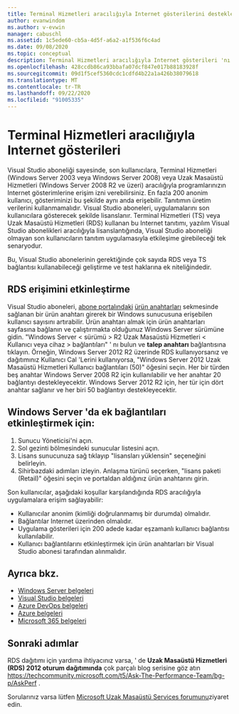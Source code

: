 ```yaml
---
title: Terminal Hizmetleri aracılığıyla Internet gösterilerini desteklemek için ürün anahtarlarını kullanma | Microsoft Docs
author: evanwindom
ms.author: v-evwin
manager: cabuschl
ms.assetid: 1c5ede60-cb5a-4d5f-a6a2-a1f536f6c4ad
ms.date: 09/08/2020
ms.topic: conceptual
description: Terminal Hizmetleri aracılığıyla Internet gösterileri 'nı desteklemek ve RDS erişimini etkinleştirmek için ürün anahtarları kullanmayı öğrenin
ms.openlocfilehash: 428ccdb86ca93bbafa07dcf847e017b88183928f
ms.sourcegitcommit: 09d1f5cef5360cdc1cdfd4b22a1a426b38079618
ms.translationtype: MT
ms.contentlocale: tr-TR
ms.lasthandoff: 09/22/2020
ms.locfileid: "91005335"
---
```

# <a name="internet-demonstrations-via-terminal-services"></a>Terminal Hizmetleri aracılığıyla Internet gösterileri
Visual Studio aboneliği sayesinde, son kullanıcılara, Terminal Hizmetleri (Windows Server 2003 veya Windows Server 2008) veya Uzak Masaüstü Hizmetleri (Windows Server 2008 R2 ve üzeri) aracılığıyla programlarınızın Internet gösterimlerine erişim izni verebilirsiniz. En fazla 200 anonim kullanıcı, gösteriminizi bu şekilde aynı anda erişebilir. Tanıtımın üretim verilerini kullanmamalıdır. Visual Studio aboneleri, uygulamalarını son kullanıcılara gösterecek şekilde lisanslanır. Terminal Hizmetleri (TS) veya Uzak Masaüstü Hizmetleri (RDS) kullanan bu Internet tanıtımı, yazılım Visual Studio abonelikleri aracılığıyla lisanslantığında, Visual Studio aboneliği olmayan son kullanıcıların tanıtım uygulamasıyla etkileşime girebileceği tek senaryodur.

Bu, Visual Studio abonelerinin gerektiğinde çok sayıda RDS veya TS bağlantısı kullanabileceği geliştirme ve test haklarına ek niteliğindedir.

## <a name="enabling-rds-access"></a>RDS erişimini etkinleştirme
Visual Studio aboneleri, [abone portalındaki](https://my.visualstudio.com?wt.mc_id=o~msft~docs) [ürün anahtarları](https://my.visualstudio.com/productkeys?wt.mc_id=o~msft~docs) sekmesinde sağlanan bir ürün anahtarı girerek bir Windows sunucusuna erişebilen kullanıcı sayısını artırabilir. Ürün anahtarı almak için ürün anahtarları sayfasına bağlanın ve çalıştırmakta olduğunuz Windows Server sürümüne gidin. "Windows Server < sürümü > R2 Uzak Masaüstü Hizmetleri < Kullanıcı veya cihaz > bağlantıları" ' nı bulun ve **talep anahtarı** bağlantısına tıklayın. Örneğin, Windows Server 2012 R2 üzerinde RDS kullanıyorsanız ve dağıtımınız Kullanıcı Cal 'Lerini kullanıyorsa, "Windows Server 2012 Uzak Masaüstü Hizmetleri Kullanıcı bağlantıları (50)" öğesini seçin.
Her bir türden beş anahtar Windows Server 2008 R2 için kullanılabilir ve her anahtar 20 bağlantıyı destekleyecektir. Windows Server 2012 R2 için, her tür için dört anahtar sağlanır ve her biri 50 bağlantıyı destekleyecektir.

## <a name="to-enable-additional-connections-in-windows-server"></a>Windows Server 'da ek bağlantıları etkinleştirmek için:
1. Sunucu Yöneticisi'ni açın.
2. Sol gezinti bölmesindeki sunucular listesini açın.
3. Lisans sunucunuza sağ tıklayıp "lisansları yüklensin" seçeneğini belirleyin.
4. Sihirbazdaki adımları izleyin.  Anlaşma türünü seçerken, "lisans paketi (Retail)" öğesini seçin ve portaldan aldığınız ürün anahtarını girin.

Son kullanıcılar, aşağıdaki koşullar karşılandığında RDS aracılığıyla uygulamalara erişim sağlayabilir:
- Kullanıcılar anonim (kimliği doğrulanmamış bir durumda) olmalıdır.
- Bağlantılar Internet üzerinden olmalıdır.
- Uygulama gösterileri için 200 adede kadar eşzamanlı kullanıcı bağlantısı kullanılabilir.
- Kullanıcı bağlantılarını etkinleştirmek için ürün anahtarları bir Visual Studio abonesi tarafından alınmalıdır.

## <a name="see-also"></a>Ayrıca bkz.
- [Windows Server belgeleri](/windows-server/)
- [Visual Studio belgeleri](/visualstudio/)
- [Azure DevOps belgeleri](/azure/devops/)
- [Azure belgeleri](/azure/)
- [Microsoft 365 belgeleri](/microsoft-365/)

## <a name="next-steps"></a>Sonraki adımlar
RDS dağıtımı için yardıma ihtiyacınız varsa, ' de **Uzak Masaüstü Hizmetleri (RDS) 2012 oturum dağıtımında** çok parçalı blog serisine göz atın https://techcommunity.microsoft.com/t5/Ask-The-Performance-Team/bg-p/AskPerf . 

Sorularınız varsa lütfen [Microsoft Uzak Masaüstü Services forumunu](https://social.technet.microsoft.com/Forums/windowsserver/home?forum=winserverTS)ziyaret edin.